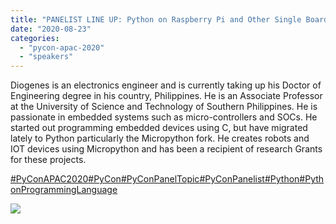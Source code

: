 ```yaml
---
title: "PANELIST LINE UP: Python on Raspberry Pi and Other Single Board Computers"
date: "2020-08-23"
categories:
  - "pycon-apac-2020"
  - "speakers"
---
```


Diogenes is an electronics engineer and is currently taking up his Doctor of Engineering degree in his country, Philippines. He is an Associate Professor at the University of Science and Technology of Southern Philippines. He is passionate in embedded systems such as micro-controllers and SOCs. He started out programming embedded devices using C, but have migrated lately to Python particularly the Micropython fork. He creates robots and IOT devices using Micropython and has been a recipient of research Grants for these projects.

[#PyConAPAC2020](https://www.facebook.com/hashtag/pyconapac2020?__eep__=6&__tn__=*NK*F)[#PyCon](https://www.facebook.com/hashtag/pycon?__eep__=6&__tn__=*NK*F)[#PyConPanelTopic](https://www.facebook.com/hashtag/pyconpaneltopic?__eep__=6&__tn__=*NK*F)[#PyConPanelist](https://www.facebook.com/hashtag/pyconpanelist?__eep__=6&__tn__=*NK*F)[#Python](https://www.facebook.com/hashtag/python?__eep__=6&__tn__=*NK*F)[#PythonProgrammingLanguage](https://www.facebook.com/hashtag/pythonprogramminglanguage?__eep__=6&__tn__=*NK*F)

![](/archived-images/117965934_617573205618348_8255746333996413432_o.jpg?w=1024)
